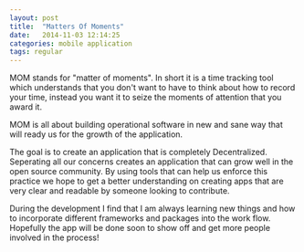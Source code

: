 ```yaml
---
layout: post
title:  "Matters Of Moments"
date:   2014-11-03 12:14:25
categories: mobile application
tags: regular
---
```


MOM stands for "matter of moments". In short it is a time tracking tool which understands that you don't want 
to have to think about how to record your time, instead you want it to seize the moments of attention that you award it.

MOM is all about building operational software in new and sane way that will ready us for the growth of the application.

The goal is to create an application that is completely Decentralized. Seperating all our concerns creates 
an application that can grow well in the open source community. By using tools that can help us enforce this 
practice we hope to get a better understanding on creating apps that are very clear and readable by someone looking to contribute.


During the development I find that I am always learning new things and how to incorporate different frameworks and packages
into the work flow. Hopefully the app will be done soon to show off and get more people involved in the process!

